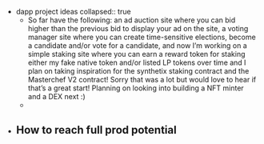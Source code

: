 - dapp project ideas
  collapsed:: true
	- So far have the following: an ad auction site where you can bid higher than the previous bid to display your ad on the site, a voting manager site where you can create time-sensitive elections, become a candidate and/or vote for a candidate, and now I’m working on a simple staking site where you can earn a reward token for staking either my fake native token and/or listed LP tokens over time and I plan on taking inspiration for the synthetix staking contract and the Masterchef V2 contract! Sorry that was a lot but would love to hear if that’s a great start! Planning on looking into building a NFT minter and a DEX next :)
	-
- How to reach full prod potential
	-